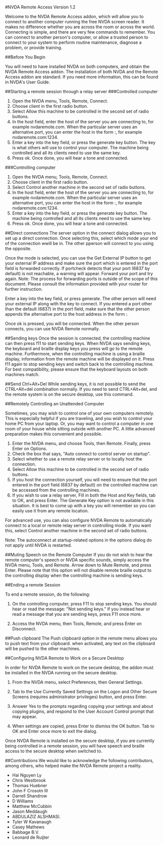 #NVDA Remote Access
Version 1.2

Welcome to the NVDA Remote Access addon, which will allow you to connect to another computer running the free NVDA screen reader. It makes no difference whether you are across the room or across the world. Connecting is simple, and there are very few commands to remember. You can connect to another person's computer, or allow a trusted person to connect to your system to perform routine maintenance, diagnose a problem, or provide training.

##Before You Begin

You will need to have installed NVDA on both computers, and obtain the NVDA Remote Access addon.
The installation of both NVDA and the Remote Access addon are standard. If you need more information, this can be found in NVDA's User Guide.

##Starting a remote session through a relay server
###Controlled	 computer
1. Open the NVDA menu, Tools, Remote, Connect.
2. Choose client in the first radio button.
3. Select Allow this machine to be controlled in the second set of radio buttons.
4. In the host field, enter the host of the server you are connecting to, for example nvdaremote.com. When the particular server uses an alternative port, you can enter the host in the form <host>:<port>, for example nvdaremote.com:1234.
5. Enter a key into the key field, or press the generate key button.
The key is what others will use to control your computer.
The machine being controlled and all its clients need to use the same key.
6. Press ok. Once done, you will hear a tone and connected.

###Controlling computer
1. Open the NVDA menu, Tools, Remote, Connect.
2. Choose client in the first radio button.
3. Select Control another machine in the second set of radio buttons.
4. In the host field, enter the host of the server you are connecting to, for example nvdaremote.com. When the particular server uses an alternative port, you can enter the host in the form <host>:<port>, for example nvdaremote.com:1234.
5. Enter a key into the key field, or press the generate key button.
The machine being controlled and all its clients need to use the same key.
6. Press ok. Once done, you will hear a tone and connected.

##Direct connections
The server option in the connect dialog allows you to set up a direct connection.
Once selecting this, select which mode your end of the connection wwill be in.
The other pperson will connect to you using the opposite.

Once the mode is selected, you can use the Get External IP button to get your external IP address and
make sure the port which is entered in the port field is forwarded correctly.
If portcheck detects that your port (6837 by default) is not reachable, a warning will appear.
Forward your port and try again.
Note: The process for forwarding ports is outside of the scope of this document. Please consult the information provided with your router for further instruction.

Enter a key into the key field, or press generate. The other person will need your external IP along with the key to connect. If you entered a port other than the default (6837) in the port field, make sure that the other person appends the alternative port to the host address in the form <external ip>:<port>.

Once ok is pressed, you will be connected.
When the other person connects, you can use NVDA Remote normally.

##Sending keys
Once the session is connected, the controlling machine can then press f11 to start sending keys.
When NVDA says sending keys, the keyboard and braille display keys you press will go to the remote machine. Furthermore, when the controlling machine is using a braille display, information from the remote machine will be displayed on it. Press f11 again to stop sending keys and switch back to the controlling machine.
For best compatibility, please ensure that the keyboard layouts on both machines match.

##Send Ctrl+Alt+Del
While sending keys, it is not possible to send the CTRL+Alt+del combination normally.
If you need to send CTRL+Alt+del, and the remote system is on the secure desktop, use this command.

##Remotely Controlling an Unattended Computer

Sometimes, you may wish to control one of your own computers remotely. This is especially helpful if you are traveling, and you wish to control your home PC from your laptop. Or, you may want to control a computer in one room of your house while sitting outside with another PC. A little advanced preparation makes this convenient and possible.

1. Enter the NVDA menu, and choose Tools, then Remote. Finally, press Enter on Options.
2. Check the box that says, "Auto connect to control server on startup".
3. Select whether to use a remote relay server or to locally host the connection. 
4. Select Allow this machine to be controlled in the second set of radio buttons.
5. If you host the connection yourself, you will need to ensure that the port entered in the port field (6837 by default) on the controlled machine can be accessed from the controlling machines.
6. If you wish to use a relay server, Fill in both the Host and Key fields, tab to OK, and press Enter. The Generate Key option is not available in this situation. It is best to come up with a key you will remember so you can easily use it from any remote location.

For advanced use, you can also configure NVDA Remote to automatically connect to a local or remote relay server in controlling mode. If you want this, select Control another machine in the second set of radio buttons.

Note: The autoconnect at startup-related options in the options dialog do not apply until NVDA is restarted.


##Muting Speech on the Remote Computer
If you do not wish to hear the remote computer's speech or NVDA specific sounds, simply access the NVDA menu, Tools, and Remote. Arrow down to Mute Remote, and press Enter. Please note that this option will not disable remote braille output to the controlling display when the controlling machine is sending keys.


##Ending a remote Session

To end a remote session, do the following:

1. On the controlling computer, press F11 to stop sending keys. You should hear or read the message: "Not sending keys." If you instead hear or read a message that you are sending keys, press F11 once more.

2. Access the NVDA menu, then Tools, Remote, and press Enter on Disconnect.

##Push clipboard
The Push clipboard option in the remote menu allows you to push text from your clipboard.
when activated, any text on the clipboard will be pushed to the other machines.

##Configuring NVDA Remote to Work on a Secure Desktop

In order for NVDA Remote to work on the secure desktop, the addon must be installed in the NVDA running on the secure desktop.

1. From the NVDA menu, select Preferences, then General Settings.

2. Tab to the Use Currently Saved Settings on the Logon and Other Secure Screens (requires administrator privileges) button, and press Enter.

3. Answer Yes to the prompts regarding copying your settings and about copying plugins, and respond to the User Account Control prompt that may appear.
4. When settings are copied, press Enter to dismiss the OK button. Tab to OK and Enter once more to exit the dialog.

Once NVDA Remote is installed on the secure desktop, if you are currently being controlled in a remote session,
you will have speech and braille access to the secure desktop when switched to.

##Contributions
We would like to acknowledge the following contributors, among others, who helped make the NVDA Remote project a reality.

* Hai Nguyen Ly
* Chris Westbrook
* Thomas Huebner
* John F Crosotn III
* Darrell Shandrow
* D Williams
* Matthew McCubbin
* Jason Meddaugh
* ABDULAZIZ ALSHMASI.
* Tyler W Kavanaugh
* Casey Mathews
* Babbage B.V.
* Leonard de Ruijter
